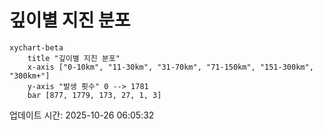 # 깊이별 지진 분포

```mermaid
xychart-beta
    title "깊이별 지진 분포"
    x-axis ["0-10km", "11-30km", "31-70km", "71-150km", "151-300km", "300km+"]
    y-axis "발생 횟수" 0 --> 1781
    bar [877, 1779, 173, 27, 1, 3]
```

업데이트 시간: 2025-10-26 06:05:32
